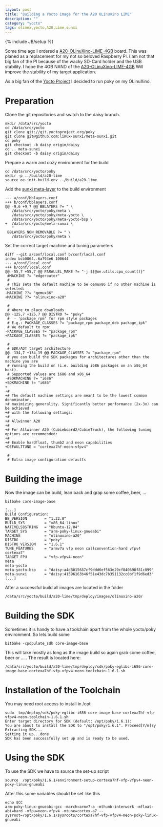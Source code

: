 ```yaml
---
layout: post
title: "Building a Yocto image for the A20 OLinuXino LIME"
description: ""
category: "yocto"
tags: olimex,yocto,A20,Lime,sunxi
---
```

{% include JB/setup %}

Some time ago I ordered a [A20-OLinuXino-LIME-4GB](https://www.olimex.com/Products/OLinuXino/A20/A20-OLinuXino-LIME-4GB/open-source-hardware) board. This was planed as a replacement for my not so beloved Raspberry PI. I am not that big fan of the PI because of the wacky SD-Card holder and the USB stability. I hope the 4GB NAND of the [A20-OLinuXino-LIME-4GB](https://www.olimex.com/Products/OLinuXino/A20/A20-OLinuXino-LIME-4GB/open-source-hardware) Will improve the stability of my target application.
<!--more-->
As a big fan of the [Yocto Project](https://www.yoctoproject.org/) I decided to run poky on my OLinuXino.

# Preparation

Clone the git repositories and switch to the daisy branch.

    mkdir /data/src/yocto
    cd /data/src/yocto
    git clone git://git.yoctoproject.org/poky
    git clone git@github.com:linux-sunxi/meta-sunxi.git
    cd poky
    git checkout -b daisy origin/daisy
    cd .. meta-sunxi
    git checkout -b daisy origin/daisy

Prepare a warm and cozy environment for the build

    cd /data/src/yocto/poky
    mkdir -p ../build/a20-lime
    source oe-init-build-env ../build/a20-lime

Add the [sunxi meta-layer](https://github.com/linux-sunxi/meta-sunxi) to the build environment

    --- a/conf/bblayers.conf
    +++ b/conf/bblayers.conf
    @@ -9,6 +9,7 @@ BBLAYERS ?= " \
       /data/src/yocto/poky/meta \
       /data/src/yocto/poky/meta-yocto \
       /data/src/yocto/poky/meta-yocto-bsp \
    +  /data/src/yocto/meta-sunxi \
       "
     BBLAYERS_NON_REMOVABLE ?= " \
       /data/src/yocto/poky/meta \

Set the correct target machine and tuning parameters

    diff --git a/conf/local.conf b/conf/local.conf
    index bcb0864..6a793e6 100644
    --- a/conf/local.conf
    +++ b/conf/local.conf
    @@ -55,7 +55,7 @@ PARALLEL_MAKE ?= "-j ${@oe.utils.cpu_count()}"
     #MACHINE ?= "edgerouter"
     #
     # This sets the default machine to be qemux86 if no other machine is selected:
    -MACHINE ??= "qemux86"
    +MACHINE ??= "olinuxino-a20"

     #
     # Where to place downloads
    @@ -125,7 +125,7 @@ DISTRO ?= "poky"
     #  - 'package_rpm' for rpm style packages
     # E.g.: PACKAGE_CLASSES ?= "package_rpm package_deb package_ipk"
     # We default to rpm:
    -PACKAGE_CLASSES ?= "package_rpm"
    +PACKAGE_CLASSES ?= "package_ipk"

     #
     # SDK/ADT target architecture
    @@ -134,7 +134,19 @@ PACKAGE_CLASSES ?= "package_rpm"
     # you can build the SDK packages for architectures other than the machine you are
     # running the build on (i.e. building i686 packages on an x86_64 host).
     # Supported values are i686 and x86_64
    -#SDKMACHINE ?= "i686"
    +SDKMACHINE ?= "i686"
    +
    +#
    +# The default machine settings are meant to be the lowest common denominator,
    +# maximizing generality. Significantly better performance (2x-3x) can be achieved
    +# with the following settings:
    +#
    +# Allwinner A20
    +#
    +# For Allwinner A20 (Cubieboard2/CubieTruck), the following tuning options are recommended:
    +#
    +# Enable hardfloat, thumb2 and neon capabilities
    +DEFAULTTUNE = "cortexa7hf-neon-vfpv4"

     #
     # Extra image configuration defaults

# Building the image

Now the image can be build, lean back and grap some coffee, beer, ...

    bitbake core-image-base

    [...]
    Build Configuration:
    BB_VERSION        = "1.22.0"
    BUILD_SYS         = "x86_64-linux"
    NATIVELSBSTRING   = "Ubuntu-12.04"
    TARGET_SYS        = "arm-poky-linux-gnueabi"
    MACHINE           = "olinuxino-a20"
    DISTRO            = "poky"
    DISTRO_VERSION    = "1.6.1"
    TUNE_FEATURES     = "armv7a vfp neon callconvention-hard vfpv4 cortexa7"
    TARGET_FPU        = "vfp-vfpv4-neon"
    meta
    meta-yocto
    meta-yocto-bsp    = "daisy:a4d8015687cf9ddd6ef563e29cf840698f81c099"
    meta-sunxi        = "daisy:41596163b46f51e43dc7b351132cc0bf1f9d6ed3"
    [...]

After a successful build all images are located in the folder

    /data/src/yocto/build/a20-lime/tmp/deploy/images/olinuxino-a20/

# Building the SDK

Sometimes it is handy to have a toolchain apart from the whole yocto/poky environment. So lets build some

    bitbake -cpopulate_sdk core-image-base

This will take mostly as long as the image build so again grab some coffee, beer or .....
The result is located here:

    /data/src/yocto/build/a20-lime/tmp/deploy/sdk/poky-eglibc-i686-core-image-base-cortexa7hf-vfp-vfpv4-neon-toolchain-1.6.1.sh

# Installation of the Toolchain

You may need root access to install in /opt

    sudo  tmp/deploy/sdk/poky-eglibc-i686-core-image-base-cortexa7hf-vfp-vfpv4-neon-toolchain-1.6.1.sh
    Enter target directory for SDK (default: /opt/poky/1.6.1):
    You are about to install the SDK to "/opt/poky/1.6.1". Proceed[Y/n]?y
    Extracting SDK...
    Setting it up...done
    SDK has been successfully set up and is ready to be used.

# Using the SDK

To use the SDK we have to source the set-up script

    source  /opt/poky/1.6.1/environment-setup-cortexa7hf-vfp-vfpv4-neon-poky-linux-gnueabi

After this some variables should be set like this

    echo $CC
    arm-poky-linux-gnueabi-gcc -march=armv7-a -mthumb-interwork -mfloat-abi=hard -mfpu=neon-vfpv4 -mtune=cortex-a7 --sysroot=/opt/poky/1.6.1/sysroots/cortexa7hf-vfp-vfpv4-neon-poky-linux-gnueabi

